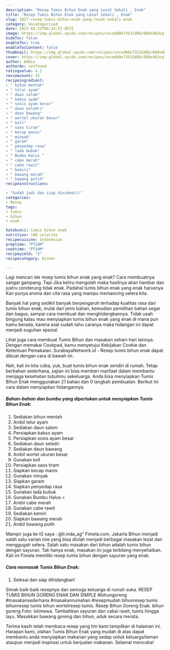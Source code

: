 ```yaml
---
description: "Resep Tumis Bihun Enak yang Lezat Sekali , Enak"
title: "Resep Tumis Bihun Enak yang Lezat Sekali , Enak"
slug: 1027-resep-tumis-bihun-enak-yang-lezat-sekali-enak
category: Uncategorized
date: 2023-02-23T08:24:57.057Z
image: https://img-global.cpcdn.com/recipes/ceced80e73532d8b/680x482cq70/tumis-bihun-enak-foto-resep-utama.jpg
hideToc: false
enableToc: true
enableTocContent: false
thumbnail: https://img-global.cpcdn.com/recipes/ceced80e73532d8b/680x482cq70/tumis-bihun-enak-foto-resep-utama.jpg
cover: https://img-global.cpcdn.com/recipes/ceced80e73532d8b/680x482cq70/tumis-bihun-enak-foto-resep-utama.jpg
author: Admin
authorAv: notfound
ratingvalue: 4.2
reviewcount: 15
recipeingredient:
- " bihun mentah"
- " telur ayam"
- " daun salam"
- " bakso ayam"
- " sosis ayam besar"
- " daun seledri"
- " daun bawang"
- " wortel ukuran besar"
- " koll"
- " saos tiram"
- " kecap manis"
- " minyak"
- " garam"
- " penyedap rasa"
- " lada bubuk"
- " Bumbu Halus "
- " cabe merah"
- " cabe rawit"
- " kemiri"
- " bawang merah"
- " bawang putih"
recipeinstructions:

- "Sudah jadi dan siap dinikmati!"
categories:
- Resep
tags:
- tumis
- bihun
- enak

katakunci: tumis bihun enak 
nutrition: 190 calories
recipecuisine: Indonesian
preptime: "PT28M"
cooktime: "PT34M"
recipeyield: "2"
recipecategory: Dinner

---
```



Lagi mencari ide resep tumis bihun enak yang enak? Cara membuatnya sangat gampang. Tapi Jika keliru mengolah maka hasilnya akan hambar dan justru cenderung tidak enak. Padahal tumis bihun enak yang enak harusnya Kan punya aroma dan cita rasa yang mampu memancing selera kita.


Banyak hal yang sedikit banyak berpengaruh terhadap kualitas rasa dari tumis bihun enak, mulai dari jenis bahan, kemudian pemilihan bahan segar dan bagus, sampai cara membuat dan menghidangkannya. Tidak usah bingung kalau mau menyiapkan tumis bihun enak yang enak di mana pun kamu berada, karena asal sudah tahu caranya maka hidangan ini dapat menjadi suguhan spesial.

Lihat juga cara membuat Tumis Bihun dan masakan sehari-hari lainnya. Dengan memakai Cookpad, kamu menyetujui Kebijakan Cookie dan Ketentuan Pemakaian. SurabayaNetwork.id - Resep tumis bihun enak dapat dibuat dengan cara di bawah ini.


Nah, kali ini kita coba, yuk, buat tumis bihun enak sendiri di rumah. Tetap berbahan sederhana, sajian ini bisa memberi manfaat dalam membantu menjaga kesehatan tubuhmu sekeluarga. Anda bisa menyiapkan Tumis Bihun Enak menggunakan 21 bahan dan 0 langkah pembuatan. Berikut ini cara dalam menyiapkan hidangannya.

<!--inarticleads1-->

##### Bahan-bahan dan bumbu yang diperlukan untuk menyiapkan Tumis Bihun Enak:

1. Sediakan  bihun mentah
1. Ambil  telur ayam
1. Sediakan  daun salam
1. Persiapkan  bakso ayam
1. Persiapkan  sosis ayam besar
1. Sediakan  daun seledri
1. Sediakan  daun bawang
1. Ambil  wortel ukuran besar
1. Gunakan  koll
1. Persiapkan  saos tiram
1. Siapkan  kecap manis
1. Gunakan  minyak
1. Siapkan  garam
1. Siapkan  penyedap rasa
1. Gunakan  lada bubuk
1. Gunakan  Bumbu Halus =
1. Ambil  cabe merah
1. Gunakan  cabe rawit
1. Sediakan  kemiri
1. Siapkan  bawang merah
1. Ambil  bawang putih


Mampir juga ke IG saya : @li.inda_ag&#34; Fimela.com, Jakarta Bihun menjadi salah satu varian mie yang bisa diolah menjadi berbagai masakan lezat dan menggugah selera. Salah satu masakan dari bihun adalah tumis bihun dengan sayuran. Tak hanya enak, masakan ini juga terbilang menyehatkan. Kali ini Fimela memiliki resep tumis bihun dengan sayuran yang enak. 

<!--inarticleads2-->

##### Cara memasak Tumis Bihun Enak:


1. Selesai dan siap dihidangkan!

Simak baik-baik resepnya dan semoga keluarga di rumah suka. RESEP TUMIS BIHUN GORENG ENAK DAN SIMPLE #bihungoreng #masakansederhana #masakanrumahan #resepmudah bihunresep tumis bihunresep tumis bihun wortelresep tumis. Resep Bihun Goreng Enak. bihun goreng Foto: Istimewa. Tambahkan sayuran dan cabai rawit, tumis hingga layu. Masukkan bawang goreng dan bihun, aduk secara merata. 

Terima kasih telah membaca resep yang tim kami tampilkan di halaman ini. Harapan kami, olahan Tumis Bihun Enak yang mudah di atas dapat membantu anda menyiapkan makanan yang sedap untuk keluarga/teman ataupun menjadi inspirasi untuk berjualan makanan. Selamat mencoba!

